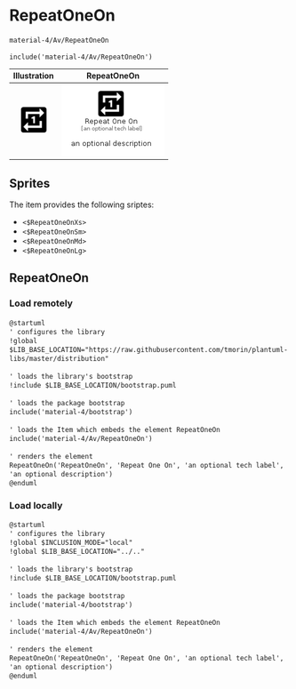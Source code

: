 # RepeatOneOn


```text
material-4/Av/RepeatOneOn
```

```text
include('material-4/Av/RepeatOneOn')
```



| Illustration | RepeatOneOn |
| :---: | :---: |
| ![illustration for Illustration](../../material-4/Av/RepeatOneOn.png) | ![illustration for RepeatOneOn](../../material-4/Av/RepeatOneOn.Local.png) |



## Sprites
The item provides the following sriptes:

- `<$RepeatOneOnXs>`
- `<$RepeatOneOnSm>`
- `<$RepeatOneOnMd>`
- `<$RepeatOneOnLg>`





## RepeatOneOn

### Load remotely
```plantuml
@startuml
' configures the library
!global $LIB_BASE_LOCATION="https://raw.githubusercontent.com/tmorin/plantuml-libs/master/distribution"

' loads the library's bootstrap
!include $LIB_BASE_LOCATION/bootstrap.puml

' loads the package bootstrap
include('material-4/bootstrap')

' loads the Item which embeds the element RepeatOneOn
include('material-4/Av/RepeatOneOn')

' renders the element
RepeatOneOn('RepeatOneOn', 'Repeat One On', 'an optional tech label', 'an optional description')
@enduml
```

### Load locally
```plantuml
@startuml
' configures the library
!global $INCLUSION_MODE="local"
!global $LIB_BASE_LOCATION="../.."

' loads the library's bootstrap
!include $LIB_BASE_LOCATION/bootstrap.puml

' loads the package bootstrap
include('material-4/bootstrap')

' loads the Item which embeds the element RepeatOneOn
include('material-4/Av/RepeatOneOn')

' renders the element
RepeatOneOn('RepeatOneOn', 'Repeat One On', 'an optional tech label', 'an optional description')
@enduml
```

